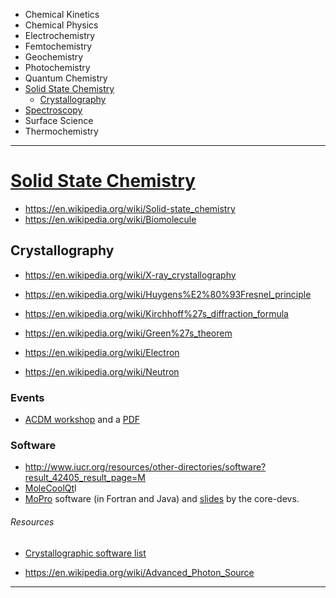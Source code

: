 + Chemical Kinetics
+ Chemical Physics
+ Electrochemistry
+ Femtochemistry
+ Geochemistry
+ Photochemistry
+ Quantum Chemistry
+ [Solid State Chemistry](#solid-state-chemistry)
   + [Crystallography](#crystallography)
+ [Spectroscopy](#spectroscopy)
+ Surface Science
+ Thermochemistry

----

# [Solid State Chemistry](https://en.wikipedia.org/wiki/Solid-state_chemistry)
* https://en.wikipedia.org/wiki/Solid-state_chemistry
* https://en.wikipedia.org/wiki/Biomolecule

## Crystallography
+ https://en.wikipedia.org/wiki/X-ray_crystallography
+ https://en.wikipedia.org/wiki/Huygens%E2%80%93Fresnel_principle
+ https://en.wikipedia.org/wiki/Kirchhoff%27s_diffraction_formula
+ https://en.wikipedia.org/wiki/Green%27s_theorem

+ https://en.wikipedia.org/wiki/Electron
+ https://en.wikipedia.org/wiki/Neutron

### Events
+ [ACDM workshop](http://www.chem.gla.ac.uk/~louis/asia_workshop/) and a [PDF](http://www.chem.gla.ac.uk/~louis/asia_workshop/Program_ACDM.pdf)

### Software
+ http://www.iucr.org/resources/other-directories/software?result_42405_result_page=M
+ [MoleCoolQt](http://www.molecoolqt.de/index.htm)l
+ [MoPro](http://www.iucr.org/resources/other-directories/software/mopro) software (in Fortran and Java) and [slides](http://www.cdifx.univ-rennes1.fr/RECIPROCS/sept2011/pdf/RECIPROCS_ANGD2011_MoPro_Jelsch.pdf) by the core-devs.

###### Resources
+ [Crystallographic software list](http://www.iucr.org/resources/other-directories/software) 
* https://en.wikipedia.org/wiki/Advanced_Photon_Source

---- 

